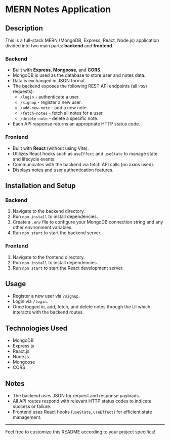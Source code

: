# MERN Notes Application

## Description

This is a full-stack MERN (MongoDB, Express, React, Node.js) application divided into two main parts: **backend** and **frontend**.

### Backend

- Built with **Express**, **Mongoose**, and **CORS**.
- MongoDB is used as the database to store user and notes data.
- Data is exchanged in JSON format.
- The backend exposes the following REST API endpoints (all `POST` requests):
  - `/login` - authenticate a user.
  - `/signup` - register a new user.
  - `/add-new-note` - add a new note.
  - `/fetch-notes` - fetch all notes for a user.
  - `/delete-note` - delete a specific note.
- Each API response returns an appropriate HTTP status code.

### Frontend

- Built with **React** (without using Vite).
- Utilizes React hooks such as `useEffect` and `useState` to manage state and lifecycle events.
- Communicates with the backend via fetch API calls (no axios used).
- Displays notes and user authentication features.

## Installation and Setup

### Backend

1. Navigate to the backend directory.
2. Run `npm install` to install dependencies.
3. Create a `.env` file to configure your MongoDB connection string and any other environment variables.
4. Run `npm start` to start the backend server.

### Frontend

1. Navigate to the frontend directory.
2. Run `npm install` to install dependencies.
3. Run `npm start` to start the React development server.

## Usage

- Register a new user via `/signup`.
- Login via `/login`.
- Once logged in, add, fetch, and delete notes through the UI which interacts with the backend routes.
  
## Technologies Used

- MongoDB
- Express.js
- React.js
- Node.js
- Mongoose
- CORS

## Notes

- The backend uses JSON for request and response payloads.
- All API routes respond with relevant HTTP status codes to indicate success or failure.
- Frontend uses React hooks (`useState`, `useEffect`) for efficient state management.

---

Feel free to customize this README according to your project specifics!

